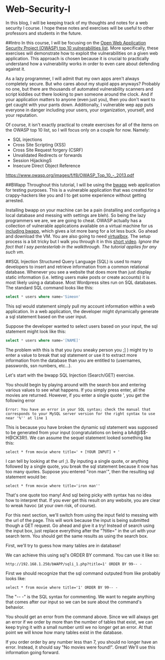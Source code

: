 # Web-Security-I
In this blog, I will be keeping track of my thoughts and notes for a web security I course. I hope these notes and exercises will be useful to other professors and students in the future. 

##Intro
In this course, I will be focusing on the [Open Web Application Security Project (OWASP) top 10 vulnerabilities list](https://www.owasp.org/index.php/OWASP_Top_Ten_Cheat_Sheet). More specifically, these exercises will demonstrate how to exploit the vulnerabilities on a given web application. This approach is chosen because it is crucial to practically understand how a vulnerability works in order to even care about defending against it. 

As a lazy programmer, I will admit that my own apps aren't always completely secure. But who cares about my stupid apps anyways? Probably no one, but there are thousands of automated vulnerability scanners and script kiddies out there looking to pwn someone around the clock. And if your application matters to anyone (even just you), then you don't want to get caught with your pants down. Additionally, I vulnerable wep app puts everyone in danger including your users, your organization, yourself, and your reputation.

Of course, it isn't exactly practical to create exercises for all of the items on the OWASP top 10 list, so I will focus only on a couple for now. Namely:
* SQL injections 
* Cross Site Scripting (XSS)
* Cross Site Request forgery (CSRF)
* Unvalidated Redirects or forwards 
* Session HijackingS
* Insecure Direct Object Reference

https://www.owasp.org/images/f/f8/OWASP_Top_10_-_2013.pdf

##BWapp
Throughout this tutorial, I will be using the [bwapp](http://www.itsecgames.com/) web application for testing purposes. This is a vulnerable application that was created for crappy-hackers like you and I to get some experience without getting arrested. 

Installing bwapp on your machine can be a pain (installing and configuring a local database and messing with settings are bleh). So being the lazy programmers we are, we are going to cheat. OWASP actually has a collection of vulnerable applications available on a virtual machine for us [including bwapp](https://www.owasp.org/index.php/OWASP_Broken_Web_Applications_Project), which gives a lot more bang for a lot less buck. Go ahead and download the VM. You are also going to need [virtualbox](https://www.virtualbox.org/wiki/Downloads). The setup process is a bit tricky but I walk you through it in this [short video](https://www.youtube.com/watch?v=Y9Q0u045KJg). *Ignore the fact that I say pentesterlab in the walkthrough. The tutorial applies for any such vm*.

##SQL Injection
Structured Query Language (SQL) is used to many developers to insert and retrieve information from a common relational database. Whenever you see a website that does more than just display static information (i.e. letting users make posts or create accounts) it is most likely using a database. Most Wordpress sites run on SQL databases. The standard SQL command looks like this:
```sql
select * users where name='Simeon'
```
This sql would statement simply pull my account information within a web application. In a web application, the developer might dynamically generate a sql statement based on the user input. 

Suppose the developer wanted to select users based on your input, the sql statement might look like this:
```sql
select * users where name='[NAME]'
```
The problem with this is that you (you sneaky person you ;] ) might try to enter a value to break that sql statement or use it to extract more information from the database than you are entitled to (usernames, passwords, ssn numbers, etc...).

Let's start with the bwapp SQL Injection (Search/GET) exercise.

You should begin by playing around with the search box and entering various values to see what happens. If you simply press enter, all the movies are returned. However, if you enter a single quote ', you get the following error
```
Error: You have an error in your SQL syntax; check the manual that corresponds to your MySQL server version for the right syntax to use near '%'' at line 1
```
This is because you have broken the dynamic sql statement was supposed to be generated from your input (congratulations on being a bAd@$$-H@CK3R!). We can assume the sequel statement looked something like this:
```
select * from movie where title=' + [YOUR INPUT] + '
```
I can tell by looking at the url ;). By inputing a single quote, or anything followed by a single quote, you break the sql statement because it now has too many quotes. Suppose you entered "iron man'", then the resulting sql statement would be:
```
select * from movie where title='iron man''
```
That's one quote too many! And sql being picky with syntax has no idea how to interpret that. If you ever get this result on any website, you are clear to wreak havoc (at your own risk, of course).
 
For this next section, we'll switch from using the input field to messing with the url of the page. This will work because the input is being submitted though a GET request. Go ahead and give it a try! Instead of search using the input box, just replace everything after the "?title=" in the url with your search term. You should get the same results as using the search box. 

First, we'll try to guess how many tables are in database!

We can achieve this using sql's ORDER BY command. You can use it like so:
```
http://192.168.1.250/bWAPP/sqli_1.php?title=1' ORDER BY 99-- -
```
First we should recognize that the sql command outputed from like probably looks like:
```
select * from movie where title='1' ORDER BY 99-- -
```
The "-- -" is the SQL syntax for commenting. We want to negate anything that comes after our input so we can be sure about the command's behavior. 

You should get an error from the command above. Since we will always get an error if we order by more than the number of tables that exist, we can keep trying it with a small number until we no longer get an error. At that point we will know how many tables exist in the database. 

If you order order by any number less than 7, you should no longer have an error. Instead, it should say "No movies were found!". Great! We'll use this information going forward.